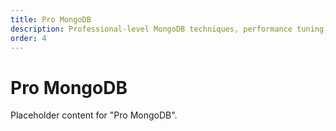 ```yaml
---
title: Pro MongoDB
description: Professional-level MongoDB techniques, performance tuning, and scaling.
order: 4
---
```


# Pro MongoDB

Placeholder content for "Pro MongoDB".
